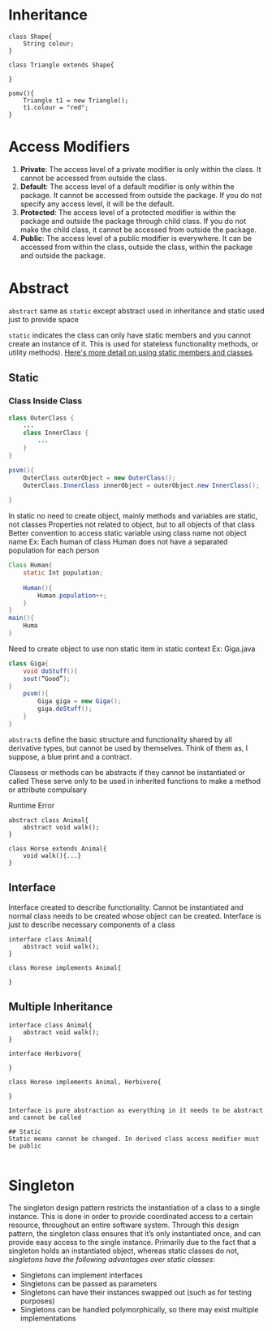 # Inheritance

```
class Shape{
	String colour;
}

class Triangle extends Shape{

}

psmv(){
	Triangle t1 = new Triangle();
	t1.colour = "red";
}
```

# Access Modifiers
1.  **Private**: The access level of a private modifier is only within the class. It cannot be accessed from outside the class.
2.  **Default**: The access level of a default modifier is only within the package. It cannot be accessed from outside the package. If you do not specify any access level, it will be the default.
3.  **Protected**: The access level of a protected modifier is within the package and outside the package through child class. If you do not make the child class, it cannot be accessed from outside the package.
4.  **Public**: The access level of a public modifier is everywhere. It can be accessed from within the class, outside the class, within the package and outside the package.

# Abstract
`abstract` same as `static` except abstract used in inheritance and static used just to provide space

`static` indicates the class can only have static members and you cannot create an instance of it. This is used for stateless functionality methods, or utility methods). 
[Here's more detail on using static members and classes](http://msdn.microsoft.com/en-us/library/79b3xss3(VS.80).aspx).

## Static

### Class Inside Class
```java
class OuterClass {
    ...
    class InnerClass {
        ...
    }
}

psvm(){
	OuterClass outerObject = new OuterClass();
	OuterClass.InnerClass innerObject = outerObject.new InnerClass();
	
}
```

In static no need to create object, mainly methods and variables are static, not classes
Properties not related to object, but to all objects of that class
Better convention to access static variable using class name not object name
Ex: Each human of class Human does not have a separated population for each person
```java
Class Human{
	static Int population;
	
	Human(){
		Human.population++;
	}
}
main(){
	Huma
}
```

Need to create object to use non static item in static context
Ex:
Giga.java
```java
class Giga{
	void doStuff(){
	sout(“Good”);
}
	psvm(){
		Giga giga = new Giga();
		giga.doStuff();
	}
}
```

`abstract`s define the basic structure and functionality shared by all derivative types, but cannot be used by themselves. Think of them as, I suppose, a blue print and a contract.

Classess or methods can be abstracts if they cannot be instantiated or called
These serve only to be used in inherited functions to make a method or attribute compulsary

Runtime Error

```
abstract class Animal{
	abstract void walk();
}

class Horse extends Animal{
	void walk(){...}
}
```

## Interface
Interface created to describe functionality. Cannot be instantiated and normal class needs to be created whose object can be created. Interface is just to describe necessary components of a class
```
interface class Animal{
	abstract void walk();
}

class Horese implements Animal{

}

```
## Multiple Inheritance
```
interface class Animal{
	abstract void walk();
}

interface Herbivore{

}

class Horese implements Animal, Herbivore{

}

Interface is pure abstraction as everything in it needs to be abstract and cannot be called

## Static
Static means cannot be changed. In derived class access modifier must be public


```

# Singleton
The singleton design pattern restricts the instantiation of a class to a single instance. This is done in order to provide coordinated access to a certain resource, throughout an entire software system. Through this design pattern, the singleton class ensures that it’s only instantiated once, and can provide easy access to the single instance.
Primarily due to the fact that a singleton holds an instantiated object, whereas static classes do not, _singletons have the following advantages over static classes_:
-   Singletons can implement interfaces
-   Singletons can be passed as parameters
-   Singletons can have their instances swapped out (such as for testing purposes)
-   Singletons can be handled polymorphically, so there may exist multiple implementations